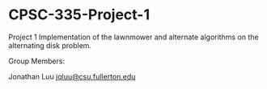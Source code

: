 # CPSC-335-Project-1

Project 1
Implementation of the lawnmower and alternate algorithms on the alternating disk problem.


Group Members:

Jonathan Luu
jqluu@csu.fullerton.edu
